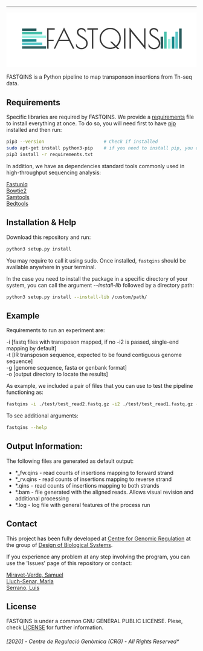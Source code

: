 ---

<p align="center">
  <img src=".logo/fastqins.png"/>
</p>

FASTQINS is a Python pipeline to map transponson insertions from Tn-seq data. 

## Requirements
Specific libraries are required by FASTQINS. We provide a [requirements](./requirements.txt) file to install everything at once. To do so, you will need first to have [pip](https://pip.pypa.io/en/stable/installing/) installed and then run:

```bash
pip3 --version                      # Check if installed
sudo apt-get install python3-pip    # if you need to install pip, you can check installation with the previous command
pip3 install -r requirements.txt

```


In addition, we have as dependencies standard tools commonly used in high-throughput sequencing analysis:

  [Fastuniq](https://sourceforge.net/projects/fastuniq/) <br /> 
  [Bowtie2](http://bowtie-bio.sourceforge.net/bowtie2/manual.shtml)<br />
  [Samtools](http://www.htslib.org/)<br/>
  [Bedtools](https://bedtools.readthedocs.io/en/latest/)

## Installation & Help

Download this repository and run:

```bash
python3 setup.py install
```

You may require to call it using sudo. Once installed, `fastqins` should be available anywhere in your terminal.

In the case you need to install the package in a specific directory of your system, you can call the argument *--install-lib* followed by a directory path:

```bash
python3 setup.py install --install-lib /custom/path/
```

## Example

Requirements to run an experiment are: 

  -i [fastq files with transposon mapped, if no -i2 is passed, single-end mapping by default] <br />
  -t [IR transposon sequence, expected to be found contiguous genome sequence] <br />
  -g [genome sequence, fasta or genbank format]  <br />
  -o [output directory to locate the results]

As example, we included a pair of files that you can use to test the pipeline functioning as:

```bash
fastqins -i ./test/test_read2.fastq.gz -i2 ./test/test_read1.fastq.gz -t TACGGACTTTATC -g ./test/NC_000912.fna -o test -v -r 0
```

To see additional arguments:
```bash
fastqins --help
```

##  Output Information:

The following files are generated as default output:
- \*_fw.qins - read counts of insertions mapping to forward strand
- \*_rv.qins - read counts of insertions mapping to reverse strand
- \*.qins - read counts of insertions mapping to both strands
- \*.bam - file generated with the aligned reads. Allows visual revision and additional processing
- \*.log - log file with general features of the process run

## Contact

This project has been fully developed at [Centre for Genomic Regulation](http://www.crg.eu/) at the group of [Design of Biological Systems](http://www.crg.eu/en/luis_serrano).

If you experience any problem at any step involving the program, you can use the 'Issues' page of this repository or contact:

[Miravet-Verde, Samuel](mailto:samuel.miravet@crg.eu)         
[Lluch-Senar, Maria](mailto:maria.lluch@crg.eu)           
[Serrano, Luis](mailto:luis.serrano@crg.eu)

## License

FASTQINS is under a common GNU GENERAL PUBLIC LICENSE. Plese, check [LICENSE](./LICENSE) for further information.

###### [2020] - Centre de Regulació Genòmica (CRG) - All Rights Reserved*

